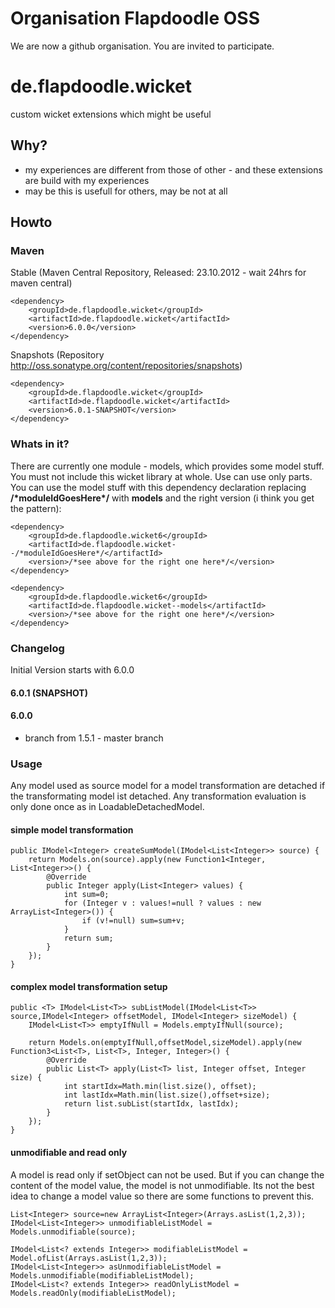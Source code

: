 # Organisation Flapdoodle OSS

We are now a github organisation. You are invited to participate.

# de.flapdoodle.wicket 

custom wicket extensions which might be useful

## Why?

- my experiences are different from those of other - and these extensions are build with my experiences
- may be this is usefull for others, may be not at all

## Howto

### Maven

Stable (Maven Central Repository, Released: 23.10.2012 - wait 24hrs for maven central)

	<dependency>
		<groupId>de.flapdoodle.wicket</groupId>
		<artifactId>de.flapdoodle.wicket</artifactId>
		<version>6.0.0</version>
	</dependency>

Snapshots (Repository http://oss.sonatype.org/content/repositories/snapshots)

	<dependency>
		<groupId>de.flapdoodle.wicket</groupId>
		<artifactId>de.flapdoodle.wicket</artifactId>
		<version>6.0.1-SNAPSHOT</version>
	</dependency>

### Whats in it?

There are currently one module - models, which provides some model stuff. You must not include this wicket
library at whole. Use can use only parts. You can use the model stuff with this dependency declaration replacing
__/\*moduleIdGoesHere\*/__ with __models__ and the right version (i think you get the pattern):

	<dependency>
		<groupId>de.flapdoodle.wicket6</groupId>
		<artifactId>de.flapdoodle.wicket--/*moduleIdGoesHere*/</artifactId>
		<version>/*see above for the right one here*/</version>
	</dependency>

	<dependency>
		<groupId>de.flapdoodle.wicket6</groupId>
		<artifactId>de.flapdoodle.wicket--models</artifactId>
		<version>/*see above for the right one here*/</version>
	</dependency>

### Changelog

Initial Version starts with 6.0.0

#### 6.0.1 (SNAPSHOT)

#### 6.0.0

- branch from 1.5.1 - master branch


### Usage

Any model used as source model for a model transformation are detached if the transformating model ist detached. Any transformation evaluation is only done
once as in LoadableDetachedModel.

#### simple model transformation

	public IModel<Integer> createSumModel(IModel<List<Integer>> source) {
		return Models.on(source).apply(new Function1<Integer, List<Integer>>() {
			@Override
			public Integer apply(List<Integer> values) {
				int sum=0;
				for (Integer v : values!=null ? values : new ArrayList<Integer>()) {
					if (v!=null) sum=sum+v;
				}
				return sum;
			}
		});
	}

#### complex model transformation setup

	public <T> IModel<List<T>> subListModel(IModel<List<T>> source,IModel<Integer> offsetModel, IModel<Integer> sizeModel) {
		IModel<List<T>> emptyIfNull = Models.emptyIfNull(source);
		
		return Models.on(emptyIfNull,offsetModel,sizeModel).apply(new Function3<List<T>, List<T>, Integer, Integer>() {
			@Override
			public List<T> apply(List<T> list, Integer offset, Integer size) {
				int startIdx=Math.min(list.size(), offset);
				int lastIdx=Math.min(list.size(),offset+size);
				return list.subList(startIdx, lastIdx);
			}
		});
	}
	
#### unmodifiable and read only

A model is read only if setObject can not be used. But if you can change the content of the
model value, the model is not unmodifiable. Its not the best idea to change a model value so there
are some functions to prevent this. 
		
	List<Integer> source=new ArrayList<Integer>(Arrays.asList(1,2,3));
	IModel<List<Integer>> unmodifiableListModel = Models.unmodifiable(source);
	
	IModel<List<? extends Integer>> modifiableListModel = Model.ofList(Arrays.asList(1,2,3));
	IModel<List<Integer>> asUnmodifiableListModel = Models.unmodifiable(modifiableListModel);
	IModel<List<? extends Integer>> readOnlyListModel = Models.readOnly(modifiableListModel);

